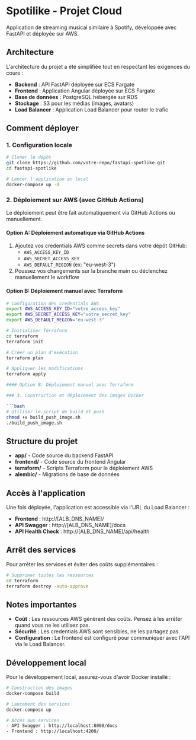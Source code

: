 # Spotilike - Projet Cloud

Application de streaming musical similaire à Spotify, développée avec FastAPI et déployée sur AWS.

## Architecture

L'architecture du projet a été simplifiée tout en respectant les exigences du cours :

- **Backend** : API FastAPI déployée sur ECS Fargate
- **Frontend** : Application Angular déployée sur ECS Fargate
- **Base de données** : PostgreSQL hébergée sur RDS
- **Stockage** : S3 pour les médias (images, avatars)
- **Load Balancer** : Application Load Balancer pour router le trafic

## Comment déployer

### 1. Configuration locale

```bash
# Cloner le dépôt
git clone https://github.com/votre-repo/fastapi-spotlike.git
cd fastapi-spotlike

# Lancer l'application en local
docker-compose up -d
```

### 2. Déploiement sur AWS (avec GitHub Actions)

Le déploiement peut être fait automatiquement via GitHub Actions ou manuellement.

#### Option A: Déploiement automatique via GitHub Actions
1. Ajoutez vos credentials AWS comme secrets dans votre dépôt GitHub:
   - `AWS_ACCESS_KEY_ID`
   - `AWS_SECRET_ACCESS_KEY` 
   - `AWS_DEFAULT_REGION` (ex: "eu-west-3")
2. Poussez vos changements sur la branche main ou déclenchez manuellement le workflow

#### Option B: Déploiement manuel avec Terraform
```bash
# Configuration des credentials AWS
export AWS_ACCESS_KEY_ID="votre_access_key"
export AWS_SECRET_ACCESS_KEY="votre_secret_key"
export AWS_DEFAULT_REGION="eu-west-3"

# Initialiser Terraform
cd terraform
terraform init

# Créer un plan d'exécution
terraform plan

# Appliquer les modifications
terraform apply

#### Option B: Déploiement manuel avec Terraform

### 3. Construction et déploiement des images Docker

```bash
# Utiliser le script de build et push
chmod +x build_push_image.sh
./build_push_image.sh
```

## Structure du projet

- **app/** - Code source du backend FastAPI
- **frontend/** - Code source du frontend Angular
- **terraform/** - Scripts Terraform pour le déploiement AWS
- **alembic/** - Migrations de base de données

## Accès à l'application

Une fois déployée, l'application est accessible via l'URL du Load Balancer :

- **Frontend** : http://[ALB_DNS_NAME]/
- **API Swagger** : http://[ALB_DNS_NAME]/docs
- **API Health Check** : http://[ALB_DNS_NAME]/api/health

## Arrêt des services

Pour arrêter les services et éviter des coûts supplémentaires :

```bash
# Supprimer toutes les ressources
cd terraform
terraform destroy -auto-approve
```

## Notes importantes

- **Coût** : Les ressources AWS génèrent des coûts. Pensez à les arrêter quand vous ne les utilisez pas.
- **Sécurité** : Les credentials AWS sont sensibles, ne les partagez pas.
- **Configuration** : Le frontend est configuré pour communiquer avec l'API via le Load Balancer.

## Développement local

Pour le développement local, assurez-vous d'avoir Docker installé :

```bash
# Construction des images
docker-compose build

# Lancement des services
docker-compose up

# Accès aux services
- API Swagger : http://localhost:8000/docs
- Frontend : http://localhost:4200/
```

